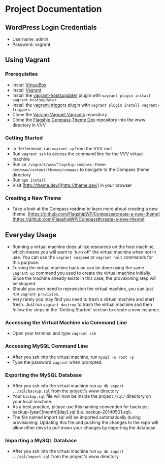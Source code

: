# Project Documentation

## WordPress Login Credentials
- Username: admin
- Password: vagrant

## Using Vagrant

### Prerequisites
- Install [VirtualBox](https://www.virtualbox.org/wiki/Downloads)
- Install [Vagrant](http://www.vagrantup.com/downloads.html)
- Install the [vagrant-hostsupdater](https://github.com/cogitatio/vagrant-hostsupdater) plugin with `vagrant plugin install vagrant-hostsupdater`
- Install the [vagrant-triggers](https://github.com/emyl/vagrant-triggers) plugin with `vagrant plugin install vagrant-triggers`
- Clone the  [Varying Vagrant Vagrants](https://github.com/Varying-Vagrant-Vagrants/VVV) repository
- Clone the [Flagship Compass Theme Dev](#) repository into the www directory in VVV

### Getting Started
- In the terminal, run `vagrant up` from the VVV root
- Run `vagrant ssh` to access the command line for the VVV virtual machine
- Run `cd /vagrant/www/flagship-compass-theme-dev/www/content/themes/compass` to navigate to the Compass theme directory
- Run `npm install`
- Visit [http://theme.dev/](http://theme.dev/) in your browser

### Creating a New Theme
- Take a look at the Compass readme to learn more about creating a new theme: [https://github.com/FlagshipWP/Compass#create-a-new-theme](https://github.com/FlagshipWP/Compass#create-a-new-theme)

## Everyday Usage
- Running a virtual machine does utilize resources on the host machine, which means you will want to 'turn off' the virtual machine when not in use.  You can use the `vagrant suspend` or `vagrant halt` commands for this purpose.
- Turning the virtual machine back on can be done using the same `vagrant up` command you used to create the virtual machine initially. Since the machine already exists in this case, the provisioning step will be skipped.
- Should you ever need to reprovision the virtual machine, you can just run `vagrant provision`.
- Very rarely you may find you need to trash a virtual machine and start fresh.  Just run `vagrant destroy` to trash the virtual machine and then follow the steps in the 'Getting Started' section to create a new instance.

### Accessing the Virtual Machine via Command Line
- Open your terminal and type `vagrant ssh`

### Accessing MySQL Command Line
- After you ssh into the virtual machine, run `mysql -u root -p`
- Type the password `vagrant` when prompted.

### Exporting the MySQL Database
- After you ssh into the virtual machine run `wp db export ../sql/backup.sql` from the project's www directory
- Your `backup.sql` file will now be inside the project `/sql/` directory on your local machine.
- As a best practice, please use this naming convention for backups: backup-[year][month][day].sql (i.e. backup-20140501.sql).
- The file named import.sql will be imported automatically during provisioning. Updating this file and pushing the changes to the repo will allow other devs to pull down your changes by importing the database.

### Importing a MySQL Database
- After you ssh into the virtual machine run `wp db import ../sql/import.sql` from the project's www directory